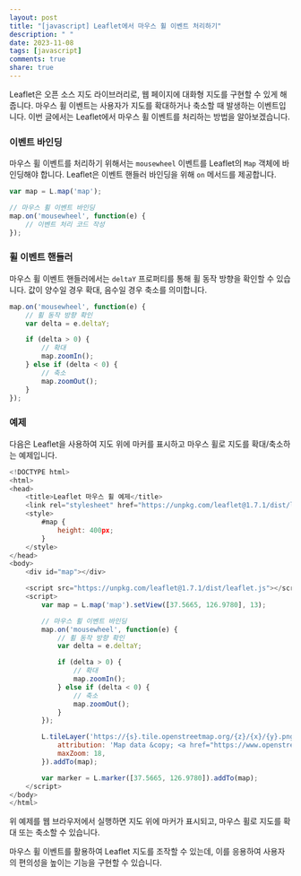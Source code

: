 ```yaml
---
layout: post
title: "[javascript] Leaflet에서 마우스 휠 이벤트 처리하기"
description: " "
date: 2023-11-08
tags: [javascript]
comments: true
share: true
---
```


Leaflet은 오픈 소스 지도 라이브러리로, 웹 페이지에 대화형 지도를 구현할 수 있게 해줍니다. 마우스 휠 이벤트는 사용자가 지도를 확대하거나 축소할 때 발생하는 이벤트입니다. 이번 글에서는 Leaflet에서 마우스 휠 이벤트를 처리하는 방법을 알아보겠습니다.

### 이벤트 바인딩

마우스 휠 이벤트를 처리하기 위해서는 `mousewheel` 이벤트를 Leaflet의 `Map` 객체에 바인딩해야 합니다. Leaflet은 이벤트 핸들러 바인딩을 위해 `on` 메서드를 제공합니다.

```javascript
var map = L.map('map');

// 마우스 휠 이벤트 바인딩
map.on('mousewheel', function(e) {
    // 이벤트 처리 코드 작성
});
```

### 휠 이벤트 핸들러

마우스 휠 이벤트 핸들러에서는 `deltaY` 프로퍼티를 통해 휠 동작 방향을 확인할 수 있습니다. 값이 양수일 경우 확대, 음수일 경우 축소를 의미합니다.

```javascript
map.on('mousewheel', function(e) {
    // 휠 동작 방향 확인
    var delta = e.deltaY;

    if (delta > 0) {
        // 확대
        map.zoomIn();
    } else if (delta < 0) {
        // 축소
        map.zoomOut();
    }
});
```

### 예제

다음은 Leaflet을 사용하여 지도 위에 마커를 표시하고 마우스 휠로 지도를 확대/축소하는 예제입니다.

```javascript
<!DOCTYPE html>
<html>
<head>
    <title>Leaflet 마우스 휠 예제</title>
    <link rel="stylesheet" href="https://unpkg.com/leaflet@1.7.1/dist/leaflet.css" />
    <style>
        #map {
            height: 400px;
        }
    </style>
</head>
<body>
    <div id="map"></div>

    <script src="https://unpkg.com/leaflet@1.7.1/dist/leaflet.js"></script>
    <script>
        var map = L.map('map').setView([37.5665, 126.9780], 13);

        // 마우스 휠 이벤트 바인딩
        map.on('mousewheel', function(e) {
            // 휠 동작 방향 확인
            var delta = e.deltaY;

            if (delta > 0) {
                // 확대
                map.zoomIn();
            } else if (delta < 0) {
                // 축소
                map.zoomOut();
            }
        });

        L.tileLayer('https://{s}.tile.openstreetmap.org/{z}/{x}/{y}.png', {
            attribution: 'Map data &copy; <a href="https://www.openstreetmap.org/">OpenStreetMap</a> contributors',
            maxZoom: 18,
        }).addTo(map);

        var marker = L.marker([37.5665, 126.9780]).addTo(map);
    </script>
</body>
</html>
```

위 예제를 웹 브라우저에서 실행하면 지도 위에 마커가 표시되고, 마우스 휠로 지도를 확대 또는 축소할 수 있습니다.

마우스 휠 이벤트를 활용하여 Leaflet 지도를 조작할 수 있는데, 이를 응용하여 사용자의 편의성을 높이는 기능을 구현할 수 있습니다.